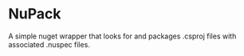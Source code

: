 # NuPack
A simple nuget wrapper that looks for and packages .csproj files with associated .nuspec files.
